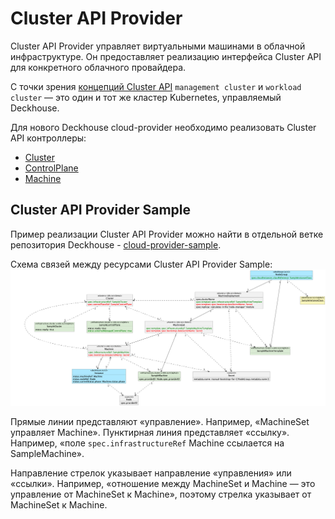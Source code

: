 # Cluster API Provider

Cluster API Provider управляет виртуальными машинами в облачной инфраструктуре. Он предоставляет реализацию интерфейса Cluster API для конкретного облачного провайдера.

С точки зрения [концепций Cluster API](https://cluster-api.sigs.k8s.io/user/concepts) `management cluster` и `workload cluster` — это один и тот же кластер Kubernetes, управляемый Deckhouse.

Для нового Deckhouse cloud-provider необходимо реализовать Cluster API контроллеры:
* [<cloud-provider-name>Cluster](cluster-api-controllers/sample-cluster.md)
* [<cloud-provider-name>ControlPlane](cluster-api-controllers/sample-control-plane.md)
* [<cloud-provider-name>Machine](cluster-api-controllers/sample-machine.md)

## Cluster API Provider Sample

Пример реализации Cluster API Provider можно найти в отдельной ветке репозитория Deckhouse - [cloud-provider-sample](https://github.com/deckhouse/deckhouse/tree/cloud-provider-sample/ee/modules/030-cloud-provider-sample).

Схема связей между ресурсами Cluster API Provider Sample:
[![Cluster API](images/crd-relationships.png)](images/crd-relationships.png)

Прямые линии представляют «управление». Например, «MachineSet управляет Machine». Пунктирная линия представляет «ссылку». Например, «поле `spec.infrastructureRef` Machine ссылается на SampleMachine».

Направление стрелок указывает направление «управления» или «ссылки». Например, «отношение между MachineSet и Machine — это управление от MachineSet к Machine», поэтому стрелка указывает от MachineSet к Machine.
